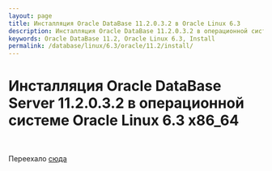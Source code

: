 ```yaml
---
layout: page
title: Инсталляция Oracle DataBase 11.2.0.3.2 в Oracle Linux 6.3
description: Инсталляция Oracle DataBase 11.2.0.3.2 в операционной системе Oracle Linux 6.3
keywords: Oracle DataBase 11.2, Oracle Linux 6.3, Install
permalink: /database/linux/6.3/oracle/11.2/install/
---
```


# Инсталляция Oracle DataBase Server 11.2.0.3.2 в операционной системе Oracle Linux 6.3 x86_64

<br/>

Переехало <a href="/database/installation/single-instance/simple/linux/6.3/oracle/11.2/">сюда</a>
